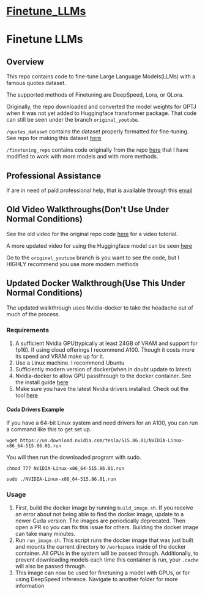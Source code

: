 # [Finetune_LLMs](https://github.com/mallorbc/Finetune_LLMs)

# Finetune LLMs

## Overview

This repo contains code to fine-tune Large Language Models(LLMs) with a famous quotes dataset. 

The supported methods of Finetuning are DeepSpeed, Lora, or QLora.

Originally, the repo downloaded and converted the model weights for GPTJ when it was not yet added to Huggingface transformer package.  That code can still be seen under the branch ```original_youtube```.

```/quotes_dataset``` contains the dataset properly formatted for fine-tuning. See repo for making this dataset [here](https://github.com/mallorbc/GPT_Neo_quotes_dataset)

```/finetuning_repo``` contains code originally from the repo [here](https://github.com/Xirider/finetune-gpt2xl) that I have modified to work with more models and with more methods.

## Professional Assistance

If are in need of paid professional help, that is available through this [email](mailto:blakecmallory@gmail.com) 

## Old Video Walkthroughs(Don't Use Under Normal Conditions)

See the old video for the original repo code [here](https://www.youtube.com/watch?v=fMgQVQGwnms&ab_channel=Blake) for a video tutorial.

A more updated video for using the Huggingface model can be seen [here](https://www.youtube.com/watch?v=bLMbnHunL_E&t=75s)

Go to the ```original_youtube``` branch is you want to see the code, but I HIGHLY recommend you use more modern methods

## Updated Docker Walkthrough(Use This Under Normal Conditions)

The updated walkthrough uses Nvidia-docker to take the headache out of much of the process.

### Requirements
1. A sufficient Nvidia GPU(typically at least 24GB of VRAM and support for fp16).  If using cloud offerings I recommend A100.  Though it costs more its speed and VRAM make up for it.
2. Use a Linux machine.  I recommend Ubuntu
3. Sufficiently modern version of docker(when in doubt update to latest)
4. Nvidia-docker to allow GPU passthrough to the docker container. See the install guide [here](https://docs.nvidia.com/datacenter/cloud-native/container-toolkit/install-guide.html)
5. Make sure you have the latest Nvidia drivers installed. Check out the tool [here](https://www.nvidia.com/download/index.aspx)

#### Cuda Drivers Example

If you have a 64-bit Linux system and need drivers for an A100, you can run a command like this to get set up.

```wget https://us.download.nvidia.com/tesla/515.86.01/NVIDIA-Linux-x86_64-515.86.01.run```

You will then run the downloaded program with sudo.

```chmod 777 NVIDIA-Linux-x86_64-515.86.01.run```

```sudo ./NVIDIA-Linux-x86_64-515.86.01.run```

### Usage

1. First, build the docker image by running ```build_image.sh```.  If you receive an error about not being able to find the docker image, update to a newer Cuda version.  The images are periodically deprecated.  Then open a PR so you can fix this issue for others.  Building the docker image can take many minutes.
2. Run ```run_image.sh```.  This script runs the docker image that was just built and mounts the current directory to ```/workspace``` inside of the docker container.  All GPUs in the system will be passed through.  Additionally, to prevent downloading models each time this container is run, your ```.cache``` will also be passed through.
3. This image can now be used for finetuning a model with GPUs, or for using DeepSpeed inference.  Navigate to another folder for more information

